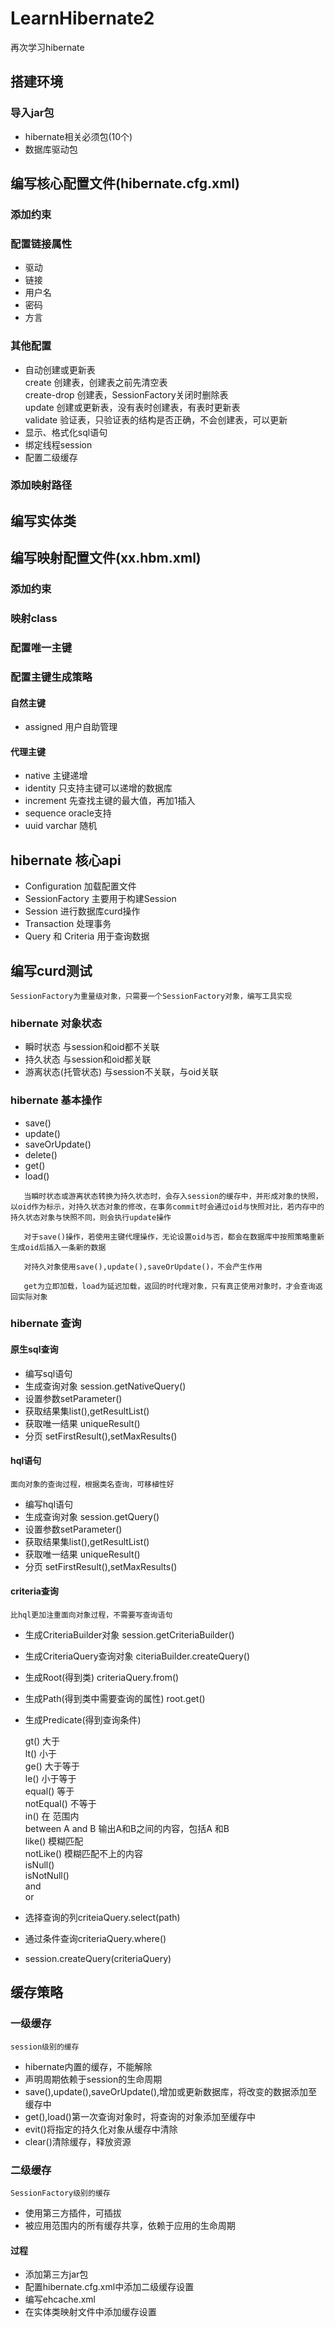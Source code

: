 # LearnHibernate2
再次学习hibernate

## 搭建环境
### 导入jar包
* hibernate相关必须包(10个)
* 数据库驱动包

## 编写核心配置文件(hibernate.cfg.xml)
### 添加约束
### 配置链接属性
* 驱动
* 链接
* 用户名
* 密码
* 方言

### 其他配置
* 自动创建或更新表        
	create 创建表，创建表之前先清空表        
	create-drop 创建表，SessionFactory关闭时删除表       
	update 创建或更新表，没有表时创建表，有表时更新表         
	validate 验证表，只验证表的结构是否正确，不会创建表，可以更新         
* 显示、格式化sql语句
* 绑定线程session
* 配置二级缓存
### 添加映射路径

## 编写实体类

## 编写映射配置文件(xx.hbm.xml)
### 添加约束
### 映射class
### 配置唯一主键
### 配置主键生成策略
#### 自然主键
* assigned 用户自助管理

#### 代理主键
* native 主键递增
* identity 只支持主键可以递增的数据库
* increment 先查找主键的最大值，再加1插入
* sequence oracle支持
* uuid varchar 随机

## hibernate 核心api
* Configuration 加载配置文件
* SessionFactory 主要用于构建Session
* Session 进行数据库curd操作
* Transaction 处理事务
* Query 和 Criteria 用于查询数据

## 编写curd测试
`SessionFactory为重量级对象，只需要一个SessionFactory对象，编写工具实现`


### hibernate 对象状态
* 瞬时状态 与session和oid都不关联
* 持久状态 与session和oid都关联
* 游离状态(托管状态) 与session不关联，与oid关联


### hibernate 基本操作
* save()
* update()
* saveOrUpdate()
* delete()
* get()
* load()

`	当瞬时状态或游离状态转换为持久状态时，会存入session的缓存中，并形成对象的快照，以oid作为标示，对持久状态对象的修改，在事务commit时会通过oid与快照对比，若内存中的持久状态对象与快照不同，则会执行update操作`

`	对于save()操作，若使用主键代理操作，无论设置oid与否，都会在数据库中按照策略重新生成oid后插入一条新的数据`

`	对持久对象使用save(),update(),saveOrUpdate()，不会产生作用`

`	get为立即加载，load为延迟加载，返回的时代理对象，只有真正使用对象时，才会查询返回实际对象`


### hibernate 查询
#### 原生sql查询
* 编写sql语句
* 生成查询对象 session.getNativeQuery()
* 设置参数setParameter()
* 获取结果集list(),getResultList()
* 获取唯一结果 uniqueResult()
* 分页 setFirstResult(),setMaxResults()

#### hql语句
`面向对象的查询过程，根据类名查询，可移植性好`
* 编写hql语句
* 生成查询对象 session.getQuery()
* 设置参数setParameter()
* 获取结果集list(),getResultList()
* 获取唯一结果 uniqueResult()
* 分页 setFirstResult(),setMaxResults()

#### criteria查询
`比hql更加注重面向对象过程，不需要写查询语句`
* 生成CriteriaBuilder对象 session.getCriteriaBuilder()
* 生成CriteriaQuery查询对象 citeriaBuilder.createQuery()
* 生成Root(得到类) criteriaQuery.from()
* 生成Path(得到类中需要查询的属性) root.get()
* 生成Predicate(得到查询条件) 

	gt() 大于        
	lt() 小于       
	ge()  大于等于   
	le() 小于等于     
	equal() 等于    
	notEqual() 不等于     
	in()    在   范围内     
	between  A  and    B    输出A和B之间的内容，包括A 和B     
	like() 模糊匹配    
	notLike() 模糊匹配不上的内容    
	isNull()    
	isNotNull()    
	and   
	or    
	
* 选择查询的列criteiaQuery.select(path)	
* 通过条件查询criteriaQuery.where()
* session.createQuery(criteriaQuery)


## 缓存策略
### 一级缓存
`session级别的缓存`
* hibernate内置的缓存，不能解除
* 声明周期依赖于session的生命周期
* save(),update(),saveOrUpdate(),增加或更新数据库，将改变的数据添加至缓存中
* get(),load()第一次查询对象时，将查询的对象添加至缓存中
* evit()将指定的持久化对象从缓存中清除
* clear()清除缓存，释放资源 

### 二级缓存
`SessionFactory级别的缓存`
* 使用第三方插件，可插拔
* 被应用范围内的所有缓存共享，依赖于应用的生命周期

#### 过程
* 添加第三方jar包
* 配置hibernate.cfg.xml中添加二级缓存设置
* 编写ehcache.xml
* 在实体类映射文件中添加缓存设置 
